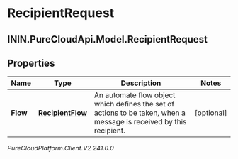 # RecipientRequest

## ININ.PureCloudApi.Model.RecipientRequest

## Properties

|Name | Type | Description | Notes|
|------------ | ------------- | ------------- | -------------|
| **Flow** | [**RecipientFlow**](RecipientFlow) | An automate flow object which defines the set of actions to be taken, when a message is received by this recipient. | [optional] |



_PureCloudPlatform.Client.V2 241.0.0_
